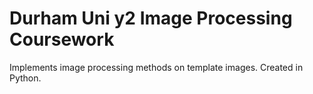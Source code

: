 # Durham Uni y2 Image Processing Coursework
Implements image processing methods on template images. Created in Python.
